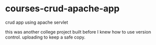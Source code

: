 # courses-crud-apache-app
crud app using apache servlet

this was another college project built before I knew how to use version control. uploading to keep a safe copy.

